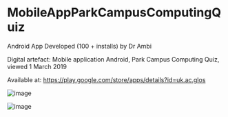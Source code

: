 # MobileAppParkCampusComputingQuiz

Android App Developed (100 + installs) by Dr Ambi

Digital artefact: Mobile application Android, Park Campus Computing Quiz,  viewed 1 March 2019 

Available at:  https://play.google.com/store/apps/details?id=uk.ac.glos

![image](https://github.com/user-attachments/assets/4047f623-8ce7-4195-b0a0-d2d882d4aa6d)


![image](https://github.com/user-attachments/assets/1743d08d-15ef-4225-a5e7-1ede2abc07bc)


